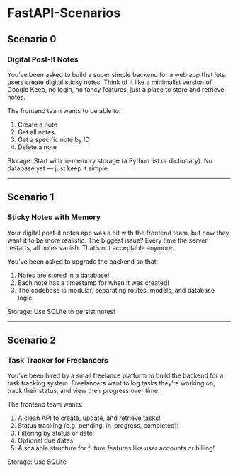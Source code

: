 # FastAPI-Scenarios
## Scenario 0
### Digital Post-It Notes
You’ve been asked to build a super simple backend for a web app that lets users create digital sticky notes. Think of it like a minimalist version of Google Keep, no login, no fancy features, just a place to store and retrieve notes.

The frontend team wants to be able to:

1. Create a note
2. Get all notes
3. Get a specific note by ID
4. Delete a note

Storage: Start with in-memory storage (a Python list or dictionary). No database yet — just keep it simple.

---
## Scenario 1
### Sticky Notes with Memory
Your digital post-it notes app was a hit with the frontend team, but now they want it to be more realistic. The biggest issue? Every time the server restarts, all notes vanish. That’s not acceptable anymore.

You’ve been asked to upgrade the backend so that:

1. Notes are stored in a database!
2. Each note has a timestamp for when it was created!
3. The codebase is modular, separating routes, models, and database logic!

Storage: Use SQLite to persist notes!

---
## Scenario 2
### Task Tracker for Freelancers
You’ve been hired by a small freelance platform to build the backend for a task tracking system. Freelancers want to log tasks they’re working on, track their status, and view their progress over time.

The frontend team wants:

1. A clean API to create, update, and retrieve tasks!
2. Status tracking (e.g. pending, in_progress, completed)!
3. Filtering by status or date!
4. Optional due dates!
5. A scalable structure for future features like user accounts or billing!

Storage: Use SQLite